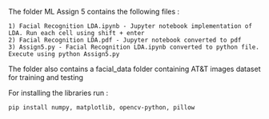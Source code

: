 The folder ML Assign 5 contains the following files :

    1) Facial Recognition LDA.ipynb - Jupyter notebook implementation of LDA. Run each cell using shift + enter
    2) Facial Recognition LDA.pdf - Jupyter notebook converted to pdf
    3) Assign5.py - Facial Recognition LDA.ipynb converted to python file. Execute using python Assign5.py
    
The folder also contains a facial_data folder containing AT&T images dataset for training and testing

For installing the libraries run :

    pip install numpy, matplotlib, opencv-python, pillow
    